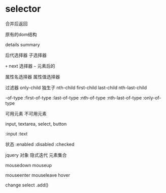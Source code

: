 # selector

合并后返回

原有的dom结构

details
summary

后代选择器
子选择器

`+` next 选择器
`~` 元素后的

属性名选择器
属性值选择器

过滤器
only-child 独生子
nth-child
first-child
last-child
nth-last-child

-of-type
:first-of-type
:last-of-type
:nth-of-type
:nth-last-of-type
:only-of-type

可用元素
不可用元素

input, textarea, select, button

:input
:text

状态
:enabled
:disabled
:checked

jquery 对象
隐式迭代
元素集合

mousedown
mouseup

mouseenter
mouseleave
hover

change
select
.add()
